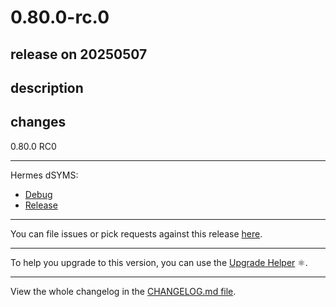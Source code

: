 # 0.80.0-rc.0

## release on 20250507

## description

## changes

0.80.0 RC0

*** ** * ** ***

Hermes dSYMS:

* <a href="https://repo1.maven.org/maven2/com/facebook/react/react-native-artifacts/0.80.0-rc.0/react-native-artifacts-0.80.0-rc.0-hermes-framework-dSYM-debug.tar.gz" rel="nofollow">Debug</a>
* <a href="https://repo1.maven.org/maven2/com/facebook/react/react-native-artifacts/0.80.0-rc.0/react-native-artifacts-0.80.0-rc.0-hermes-framework-dSYM-release.tar.gz" rel="nofollow">Release</a>

*** ** * ** ***

You can file issues or pick requests against this release <a href="https://github.com/reactwg/react-native-releases/issues/new/choose">here</a>.

*** ** * ** ***

To help you upgrade to this version, you can use the <a href="https://react-native-community.github.io/upgrade-helper/" rel="nofollow">Upgrade Helper</a> ⚛️.

*** ** * ** ***

View the whole changelog in the <a href="https://github.com/facebook/react-native/blob/main/CHANGELOG.md">CHANGELOG.md file</a>.

